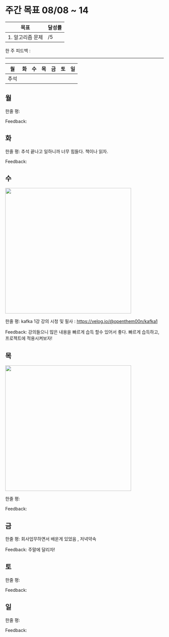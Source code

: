 # 주간 목표 08/08 ~ 14

| 목표 | 달성률 | 
|---|---|
| 1. 알고리즘 문제  | /5 |

한 주 피드백 : 

---
| 월| 화 |수 |목 |금 | 토| 일
|---|---|---|---|---|---|---|
| 추석 | |


## 월


한줄 평: 

Feedback: 

## 화

한줄 평: 추석 끝나고 일하니까 너무 힘들다. 책이나 읽자. 

Feedback: 
 
## 수

<img src="day/10.png" width="400">

한줄 평: kafka 1강 강의 시청 및 필사 : https://velog.io/@openthem00n/kafka1

Feedback: 강의들으니 많은 내용을 빠르게 습득 할수 있어서 좋다. 빠르게 습득하고, 프로젝트에 적용시켜보자!

## 목

<img src="day/4.png" width="400">

한줄 평: 

Feedback: 

## 금

한줄 평:  회사업무하면서 배운게 있었음 , 저녁약속

Feedback: 주말에 달리자!

## 토

한줄 평:

Feedback: 

## 일


한줄 평: 

Feedback: 